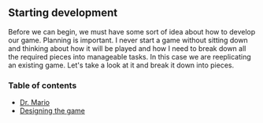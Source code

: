 ## Starting development
Before we can begin, we must have some sort of idea about how to develop our game. Planning is important. I never start a game without sitting down and thinking about how it will be played and how I need to break down all the required pieces into manageable tasks. In this case we are reeplicating an existing game. Let's take a look at it and break it down into pieces.

### Table of contents
- [Dr. Mario](drmario.md)
- [Designing the game](design.md)
